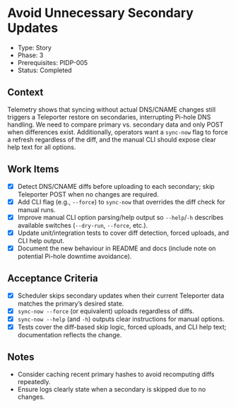 # Avoid Unnecessary Secondary Updates
- Type: Story
- Phase: 3
- Prerequisites: PIDP-005
- Status: Completed

## Context
Telemetry shows that syncing without actual DNS/CNAME changes still triggers a Teleporter restore on secondaries, interrupting Pi-hole DNS handling. We need to compare primary vs. secondary data and only POST when differences exist. Additionally, operators want a `sync-now` flag to force a refresh regardless of the diff, and the manual CLI should expose clear help text for all options.

## Work Items
- [x] Detect DNS/CNAME diffs before uploading to each secondary; skip Teleporter POST when no changes are required.
- [x] Add CLI flag (e.g., `--force`) to `sync-now` that overrides the diff check for manual runs.
- [x] Improve manual CLI option parsing/help output so `--help`/`-h` describes available switches (`--dry-run`, `--force`, etc.).
- [x] Update unit/integration tests to cover diff detection, forced uploads, and CLI help output.
- [x] Document the new behaviour in README and docs (include note on potential Pi-hole downtime avoidance).

## Acceptance Criteria
- [x] Scheduler skips secondary updates when their current Teleporter data matches the primary’s desired state.
- [x] `sync-now --force` (or equivalent) uploads regardless of diffs.
- [x] `sync-now --help` (and `-h`) outputs clear instructions for manual options.
- [x] Tests cover the diff-based skip logic, forced uploads, and CLI help text; documentation reflects the change.

## Notes
- Consider caching recent primary hashes to avoid recomputing diffs repeatedly.
- Ensure logs clearly state when a secondary is skipped due to no changes.
